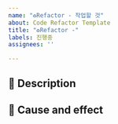 ```yaml
---
name: "♻️Refactor - 작업할 것"
about: Code Refactor Template
title: "♻️Refactor -"
labels: 진행중
assignees: ''

---
```


## 🚀 Description

## 💭 Cause and effect
